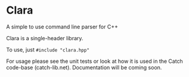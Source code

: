 Clara
=====

A simple to use command line parser for C++

Clara is a single-header library.

To use, just `#include "clara.hpp"`

For usage please see the unit tests or look at how it is used in the Catch code-base (catch-lib.net).
Documentation will be coming soon.
